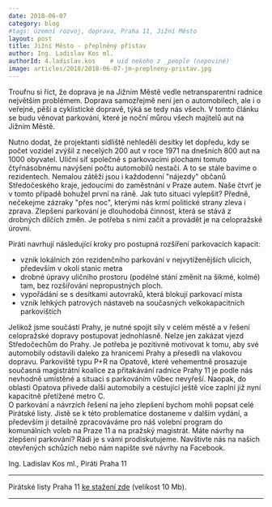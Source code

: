 ```yaml
---
date: 2018-06-07
category: blog
#tags: územní rozvoj, doprava, Praha 11, Jižní Město
layout: post
title: Jižní Město - přeplněný přístav
author: Ing. Ladislav Kos ml.
authorId: 4.ladislav.kos    # uid nekoho z _people (nepoviné)
image: articles/2018/2018-06-07-jm-preplneny-pristav.jpg
---
```


Troufnu si říct, že doprava je na Jižním Městě vedle netransparentní radnice největším problémem. Doprava samozřejmě není jen o automobilech, ale i o veřejné, pěší a cyklistické dopravě, týká se tedy nás všech. V tomto článku se budu věnovat parkování, které je noční můrou všech majitelů aut na Jižním Městě.

Nutno dodat, že projektanti sídliště nehleděli desítky let dopředu, kdy se počet vozidel zvýšil z necelých 200 aut v roce 1971 na dnešních 800 aut na 1000 obyvatel. Uliční síť společně s parkovacími plochami tomuto čtyřnásobnému navýšení počtu automobilů nestačí. A to se stále bavíme o rezidentech. Nemalou zátěží jsou i každodenní "nájezdy" občanů Středočeského kraje, jedoucími do zaměstnání v Praze autem. Naše čtvrť je v tomto případě bohužel první na ráně. Jak tuto situaci vylepšit? Předně, nečekejme zázraky "přes noc", kterými nás krmí politické strany zleva i zprava. Zlepšení parkování je dlouhodobá činnost, která se stává z drobných dílčích změn. Je potřeba s nimi začít a provádět je na celopražské úrovni.

Piráti navrhují následující kroky pro postupná rozšíření parkovacích kapacit: 

- vznik lokálních zón rezidenčního parkování v nejvytíženějších ulicích, především v okolí stanic metra
- drobné úpravy uličního prostoru (podélné stání změnit na šikmé, kolmé) tam, bez rozšiřování nepropustných ploch.
- vypořádání se s desítkami autovraků, která blokují parkovací místa
- vznik lehkých patrových nástaveb na současných velkokapacitních parkovištích

Jelikož jsme součástí Prahy, je nutné spojit síly v celém městě a v řešení celopražské dopravy postupovat jednohlasně. Nelze jen zakázat vjezd Středočechům do Prahy. Je potřeba je pozitivně motivovat k tomu, aby své automobily odstavili daleko za hranicemi Prahy a přesedli na vlakovou dopravu. Parkoviště typu P+R na Opatově, které vehementně prosazuje současná magistrátní koalice za přitakávání radnice Prahy 11 je podle nás nevhodně umístěné a situaci s parkováním vůbec nevyřeší. Naopak, do oblasti Opatova přivede další automobily a cestující ještě více zaplní již nyní kapacitně přetížené metro C.  
O parkování a návrzích řešení na jeho zlepšení bychom mohli popsat celé Pirátské listy. Jistě se k této problematice dostaneme v dalším vydání, a především ji detailně zpracováváme pro náš volební program do komunálních voleb na Praze 11 a na pražský magistrát. Máte návrhy na zlepšení parkování? Rádi je s vámi prodiskutujeme. Navštivte nás na našich otevřených schůzích nebo nám napište své návrhy na Facebook.

Ing. Ladislav Kos ml., Piráti Praha 11

---

Pirátské listy Praha 11 [ke stažení zde](/assets/pdf/2018-07-10-praha-11.pdf) (velikost 10 Mb).

- - -
